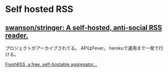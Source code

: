 # Self hosted RSS

## [swanson/stringer: A self-hosted, anti-social RSS reader.](https://github.com/swanson/stringer)

プロジェクトがアーカイブされてる。
APIはFever。
herokuで運用まで一発で行ける。

[FreshRSS, a free, self-hostable aggregator…](https://www.freshrss.org/)

